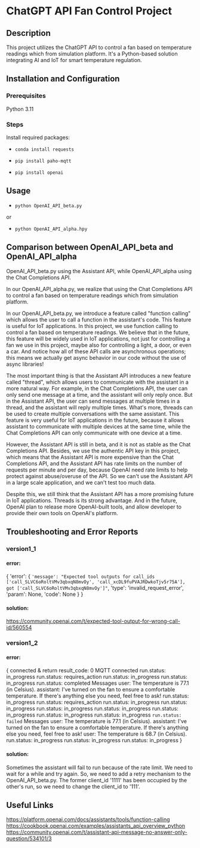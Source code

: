 # ChatGPT API Fan Control Project

## Description

This project utilizes the ChatGPT API to control a fan based on temperature readings which from simulation platform.
It's a Python-based solution integrating AI and IoT for smart temperature regulation.

## Installation and Configuration

### Prerequisites

Python 3.11

### Steps

Install required packages:
* `conda install requests`

* `pip install paho-mqtt`

* `pip install openai`

## Usage

* `python OpenAI_API_beta.py`

or 

* `python OpenAI_API_alpha.hpy`

## Comparison between OpenAI_API_beta and OpenAI_API_alpha

OpenAI_API_beta.py using the Assistant API, while OpenAI_API_alpha using the Chat Completions API.

In our OpenAI_API_alpha.py, we realize that using the Chat Completions API to control a fan based on temperature readings which from simulation platform.

In our OpenAI_API_beta.py, we introduce a feature called "function calling" which allows the user to call a function in the assistant's code.
This feature is useful for IoT applications. In this project, we use function calling to control a fan based on temperature readings.
We believe that in the future, this feature will be widely used in IoT applications, not just for controlling a fan we use in this project, 
maybe also for controlling a light, a door, or even a car. And notice how all of these API calls are asynchronous operations;
this means we actually get async behavior in our code without the use of async libraries!

The most important thing is that the Assistant API introduces a new feature called "thread", which allows users to communicate with the assistant 
in a more natural way. For example, in the Chat Completions API, the user can only send one message at a time, and the assistant will only reply once.
But in the Assistant API, the user can send messages at multiple times in a thread, and the assistant will reply multiple times. What's more,
threads can be used to create multiple conversations with the same assistant. This feature is very useful for IoT applications in the future,
because it allows assistant to communicate with multiple devices at the same time, while the Chat Completions API can only communicate with one device at a time.

However, the Assistant API is still in beta, and it is not as stable as the Chat Completions API. Besides, we use the authentic API key in this project,
which means that the Assistant API is more expensive than the Chat Completions API, and the Assistant API has rate limits on the number of requests per minute and per day,
because OpenAI need rate limits to help protect against abuse/overuse of the API. So we can't use the Assistant API in a large scale application,
and we can't test too much data.

Despite this, we still think that the Assistant API has a more promising future in IoT applications. Threads is its strong advantage.
And in the future, OpenAI plan to release more OpenAI-built tools, and allow developer to provide their own tools on OpenAI's platform.

## Troubleshooting and Error Reports

### version1_1

#### error:

{
    'error': {
        `'message': "Expected tool outputs for call_ids ['call_SLVC6oRoltVMv3qbxqN8mvOy', 'call_xcDL9fuPVAJRDwkoTjv5r75A'], got ['call_SLVC6oRoltVMv3qbxqN8mvOy']"`,
        'type': 'invalid_request_error',
        'param': None,
        'code': None
    }
}

#### solution:

https://community.openai.com/t/expected-tool-output-for-wrong-call-id/560554

### version1_2

#### error:

{
    connected & return result_code: 0
    MQTT connected
    run.status:  in_progress
    run.status:  requires_action
    run.status:  in_progress
    run.status:  in_progress
    run.status:  completed
    Messages
    user: The temperature is 77.1 (in Celsius).
    assistant: I've turned on the fan to ensure a comfortable temperature. If there's anything else you need, feel free to ask!
    run.status:  in_progress
    run.status:  requires_action
    run.status:  in_progress
    run.status:  in_progress
    run.status:  in_progress
    run.status:  in_progress
    run.status:  in_progress
    run.status:  in_progress
    run.status:  in_progress
    `run.status:  failed`
    Messages
    user: The temperature is 77.1 (in Celsius).
    assistant: I've turned on the fan to ensure a comfortable temperature. If there's anything else you need, feel free to ask!
    user: The temperature is 68.7 (in Celsius).
    run.status:  in_progress
    run.status:  in_progress
    run.status:  in_progress
}

#### solution:

Sometimes the assistant will fail to run because of the rate limit. We need to wait for a while and try again.
So, we need to add a retry mechanism to the OpenAI_API_beta.py.
The former client_id '1111' has been occupied by the other's run, so we need to change the client_id to '111'.

## Useful Links
https://platform.openai.com/docs/assistants/tools/function-calling
https://cookbook.openai.com/examples/assistants_api_overview_python
https://community.openai.com/t/assistant-api-message-no-answer-only-question/534101/3